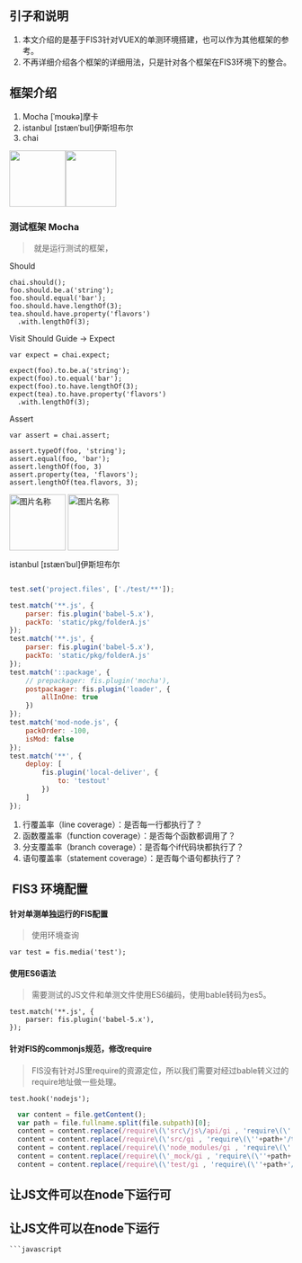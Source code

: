## 引子和说明
1. 本文介绍的是基于FIS3针对VUEX的单测环境搭建，也可以作为其他框架的参考。
2. 不再详细介绍各个框架的详细用法，只是针对各个框架在FIS3环境下的整合。


## 框架介绍
1. Mocha [ˈmoʊkə]摩卡
2. istanbul [ɪstænˈbul]伊斯坦布尔
3. chai 


<img src="http://cldup.com/xFVFxOioAU.svg" width = "100" height = "100" style="float:left"/>
<img src="https://camo.githubusercontent.com/431283cc1643d02167aac31067137897507c60fc/687474703a2f2f636861696a732e636f6d2f696d672f636861692d6c6f676f2e706e67" width = "90" height = "100" />

### 测试框架 Mocha
>  就是运行测试的框架，


Should
```
chai.should();
foo.should.be.a('string');
foo.should.equal('bar');
foo.should.have.lengthOf(3);
tea.should.have.property('flavors')
  .with.lengthOf(3);
```
                
Visit Should Guide →
Expect
```
var expect = chai.expect;

expect(foo).to.be.a('string');
expect(foo).to.equal('bar');
expect(foo).to.have.lengthOf(3);
expect(tea).to.have.property('flavors')
  .with.lengthOf(3);
```              

Assert
```
var assert = chai.assert;

assert.typeOf(foo, 'string');
assert.equal(foo, 'bar');
assert.lengthOf(foo, 3)
assert.property(tea, 'flavors');
assert.lengthOf(tea.flavors, 3);
```
<img src="http://cldup.com/xFVFxOioAU.svg" width = "100" height = "100" alt="图片名称" align=center />
<img src="https://camo.githubusercontent.com/431283cc1643d02167aac31067137897507c60fc/687474703a2f2f636861696a732e636f6d2f696d672f636861692d6c6f676f2e706e67" width = "90" height = "100" alt="图片名称" align=center />

istanbul [ɪstænˈbul]伊斯坦布尔

```javascript

test.set('project.files', ['./test/**']);

test.match('**.js', {
    parser: fis.plugin('babel-5.x'),
    packTo: 'static/pkg/folderA.js'
});
test.match('**.js', {
    parser: fis.plugin('babel-5.x'),
    packTo: 'static/pkg/folderA.js'
});
test.match('::package', {
    // prepackager: fis.plugin('mocha'),
    postpackager: fis.plugin('loader', {
        allInOne: true
    })
});
test.match('mod-node.js', {
    packOrder: -100,
    isMod: false
});
test.match('**', {
    deploy: [
        fis.plugin('local-deliver', {
            to: 'testout'
        })
    ]
});
```
1. 行覆盖率（line coverage）：是否每一行都执行了？
2. 函数覆盖率（function coverage）：是否每个函数都调用了？
3. 分支覆盖率（branch coverage）：是否每个if代码块都执行了？
4. 语句覆盖率（statement coverage）：是否每个语句都执行了？


##  FIS3 环境配置
#### 针对单测单独运行的FIS配置
> 使用环境查询
```
var test = fis.media('test');
```

#### 使用ES6语法
> 需要测试的JS文件和单测文件使用ES6编码，使用bable转码为es5。
```
test.match('**.js', {
    parser: fis.plugin('babel-5.x'),
});
```

#### 针对FIS的commonjs规范，修改require
> FIS没有针对JS里require的资源定位，所以我们需要对经过bable转义过的require地址做一些处理。

```
test.hook('nodejs');
```
``` javascript
  var content = file.getContent();
  var path = file.fullname.split(file.subpath)[0];
  content = content.replace(/require\(\'src\/js\/api/gi , 'require\(\''+path+'/testout/test/unit/_tools/api');
  content = content.replace(/require\(\'src/gi , 'require\(\''+path+'/testout/src');
  content = content.replace(/require\(\'node_modules/gi , 'require\(\''+path+'/node_modules')
  content = content.replace(/require\(\'_mock/gi , 'require\(\''+path+'/_mock')
  content = content.replace(/require\(\'test/gi , 'require\(\''+path+'/testout/test')
```

## 让JS文件可以在node下运行可
## 让JS文件可以在node下运行
```javascript运行
```javascript
